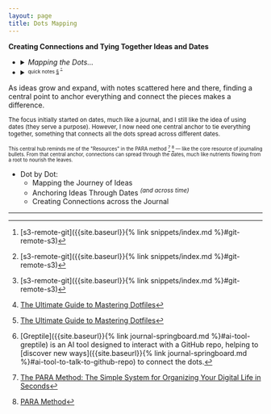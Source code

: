 ```yaml
---
layout: page
title: Dots Mapping
---
```


**Creating Connections and Tying Together Ideas and Dates**

- <details markdown="block"><summary><i>Mapping the Dots...</i></summary>
   
  - <details markdown="block"><summary><strong>code</strong></summary>
     
    - <details markdown="block"><summary><strong>AI</strong></summary>
       
      - Vector DB
      - <details markdown="block"><summary>RAG</summary>
          
        - <details markdown="block"><summary>embeddings</summary>
           
          - Voyage AI
            [<sup>+</sup>]({{site.baseurl}}{% post_url 2024/2024-06-08-ai-embedding-models %})
          - AnyScale AI
            [<sup>+</sup>]({{site.baseurl}}{% post_url 2024/2024-06-08-ai-embedding-models %})
          </details>
        - <details markdown="block"><summary>chunking strategies</summary>
           
          - personal knowledge base
            - journal entries
              [<sup>+</sup>]({{site.baseurl}}{% post_url 2024/2024-06-24-journal-entries-knowledge-base %})
            - message timelines
              [<sup>+</sup>]({{site.baseurl}}{% post_url 2024/2024-06-01-message-knowledge-base %})
          </details>
        - draft and sketch
          - <sub>`2024a11m24d-rag` [^999] <sub><i>convert pdf to md</i></sub></sub>
          - <sub>`2024a11m24d-txtai-embeddings` [^999] <sub><i>embedding and search with **txtai**</i></sub></sub>
        </details>
      </details>
    - <details markdown="block"><summary>snippets</summary>
       
      - cli
        - find <sup><sup>[+](https://igorlima.github.io/unapologetic-snippets/docs/languages/shell/cli-find)</sup></sup>
        - curl <sup><sup>[+](https://igorlima.github.io/unapologetic-snippets/docs/languages/shell/cli-curl)</sup></sup>
        - awk <sup><sup>[+](https://igorlima.github.io/unapologetic-snippets/docs/languages/shell/awk)</sup></sup>
        - sed <sup><sup>[+](https://igorlima.github.io/unapologetic-snippets/docs/languages/shell/sed)</sup></sup>
        - jq <sup><sup>[+](https://igorlima.github.io/unapologetic-snippets/docs/languages/shell/jq)</sup></sup>
        - fzf <sup><sup>[+](https://igorlima.github.io/unapologetic-snippets/docs/languages/shell/cli-fzf)</sup></sup>
      - [s3-remote-git]({{site.baseurl}}{% link snippets/index.md %}#git-remote-s3) [^999]
      </details>
    </details>
  - <details markdown="block"><summary>resource configuration</summary>
     
    <a id="rc-resource-config"></a>
    - [vimrc]({{site.baseurl}}{% post_url 2024-11-24-vimrc %})
    - [tmux]({{site.baseurl}}{% post_url 2024-11-24-tmux %})
    - [tmuxp yaml]({{site.baseurl}}{% post_url 2013-01-01-tmuxp %})

    <sub><sup>The term `rc` stands for _"Run Commands"_ or _"Resource Configuration."_ It refers to configuration files that contain a series of commands or settings. While many of these commands are automatic and don't require user intervention, you can modify files like `.bashrc` or `.vimrc` to customize your environment. These files can store settings for various applications or systems.</sup></sub>
    <br>
    <sub><sup> **The magic within .dotfiles**.[^4] _Dotfiles allow you to finely tune your tools and system to work exactly as you like. You can add custom aliases, tweak style preferences, enable plugins, and more. For developers and power users especially, dotfiles are an important way to boost productivity through customization._ [^4]</sup></sub>
    </details>
  - <details markdown="block"><summary>unwind and chill</summary>

    _<sub>Finding mindful moments by embracing spare-time bliss through puzzles and pastimes.</sub>_
    - [Sudoku](https://sudoku.game/)
    </details>
  - [greptile](https://app.greptile.com/) <sup>Talk to GitHub repo [^3]</sup>
  - internet archive
    - [Wayback Machine](https://web.archive.org/)
    - [Archive Today](https://archive.today/)
  </details>
- <details markdown="block"><summary><sup><sub>quick notes <a href="#quick-notes">§</a> <sup><sup><a href="{{site.baseurl}}{% link pages/quick-notes.md %}">+</a></sup></sup> </sub></sup></summary>

  <a id="quick-notes"></a>
  <sup><sub>These notes are helpers for sparking creativity! They make it easy to find and see what I've jotted down before to connect random ideas and foster new insights.</sub></sup>
  - why we can't remember everything we study? <sup><sup>[+]({{site.baseurl}}{% link pages/quick-notes.md %}#2025a02m27d-20250301045437)</sup></sup>
  </details>


As ideas grow and expand, with notes scattered here and there, finding a central point to anchor everything and connect the pieces makes a difference.

<sup>The focus initially started on dates, much like a journal, and I still like the idea of using dates (they serve a purpose). However, I now need one central anchor to tie everything together, something that connects all the dots spread across different dates.</sup>

<sup><sup>This central hub reminds me of the "Resources" in the PARA method [^1] [^2] — like the core resource of journaling bullets. From that central anchor, connections can spread through the dates, much like nutrients flowing from a root to nourish the leaves.</sup></sup>

- Dot by Dot:
  - Mapping the Journey of Ideas
  - Anchoring Ideas Through Dates <sup><i>(and across time)</i></sup>
  - Creating Connections across the Journal


------

[^1]:   [The PARA Method: The Simple System for Organizing Your Digital Life in Seconds](https://fortelabs.com/blog/para/)
[^2]:   [PARA Method](https://workflowy.com/systems/para-method/)
[^3]:   [Greptile]({{site.baseurl}}{% link journal-springboard.md %}#ai-tool-greptile) is an AI tool designed to interact with a GitHub repo, helping to [discover new ways]({{site.baseurl}}{% link journal-springboard.md %}#ai-tool-to-talk-to-github-repo) to connect the dots.
[^4]:   [The Ultimate Guide to Mastering Dotfiles](https://www.daytona.io/dotfiles/ultimate-guide-to-dotfiles/)
[^999]: [s3-remote-git]({{site.baseurl}}{% link snippets/index.md %}#git-remote-s3)
